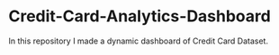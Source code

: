# Credit-Card-Analytics-Dashboard

In this repository I made a dynamic dashboard of Credit Card Dataset.
